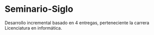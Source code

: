 # Seminario-Siglo
Desarrollo incremental basado en 4 entregas, perteneciente la carrera Licenciatura en informática.

